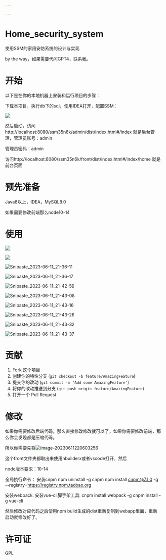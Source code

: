 ```yaml
---

---
```


# Home_security_system
使用SSM的家用安防系统的设计与实现

by the way，如果需要代问GPT4，联系我。

# 开始 

以下是在你的本地机器上安装和运行项目的步骤：

下载本项目，执行db下的sql，使用IDEA打开，配置SSM：

![](/images/Snipaste_2023-06-11_21-47-12.png)

然后启动，访问 http://localhost:8080/ssm35n6k/admin/dist/index.html#/index  就是后台管理，管理员账号：admin

管理员密码：admin

访问http://localhost:8080/ssm35n6k/front/dist/index.html#/index/home 就是前台页面

#  预先准备

Java8以上，IDEA，MySQL8.0

如果需要修改前端那么node10-14

# 使用

![](.\images\Snipaste_2023-06-11_21-35-36.png)

![](.\images\Snipaste_2023-06-11_21-35-57.png)

![Snipaste_2023-06-11_21-36-11](.\images\Snipaste_2023-06-11_21-36-11.png)

![Snipaste_2023-06-11_21-36-17](.\images\Snipaste_2023-06-11_21-36-17.png)

![Snipaste_2023-06-11_21-42-59](.\images\Snipaste_2023-06-11_21-42-59.png)

![Snipaste_2023-06-11_21-43-08](.\images\Snipaste_2023-06-11_21-43-08.png)

![Snipaste_2023-06-11_21-43-16](.\images\Snipaste_2023-06-11_21-43-16.png)

![Snipaste_2023-06-11_21-43-26](.\images\Snipaste_2023-06-11_21-43-26.png)

![Snipaste_2023-06-11_21-43-32](.\images\Snipaste_2023-06-11_21-43-32.png)

![Snipaste_2023-06-11_21-43-37](.\images\Snipaste_2023-06-11_21-43-37.png)



# 贡献

1. Fork 这个项目
2. 创建你的特性分支 (`git checkout -b feature/AmazingFeature`)
3. 提交你的改动 (`git commit -m 'Add some AmazingFeature'`)
4. 将你的改动推送到分支 (`git push origin feature/AmazingFeature`)
5. 打开一个 Pull Request



# 修改

如果你需要修改后端代码，那么直接修改修改就可以了，如果你需要修改前端，那么你会发现都是压缩代码。

所以你需要先将![image-20230611220603256](.\images\image-20230611220603256.png)



这个front文件夹都取出来使用hbuilderx或者vscode打开，然后

node版本要求：10-14

全局执行命令：
安装cnpm
npm uninstall -g cnpm
npm install cnpm@7.1.0 -g --registry=https://registry.npm.taobao.org

安装webpack: 
安装vue-cli脚手架工具:
cnpm install webpack -g 
cnpm install -g vue-cli 

然后修改对应代码之后使用npm build生成的dist重新复制到webapp里面，重新启动就修改好了。

#  许可证

 GPL















